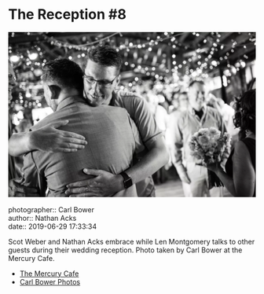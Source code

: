 # The Reception #8

![Scot Weber and Nathan Acks embrace](assets/2019-06-29-set-3-the-reception-08.webp)

photographer:: Carl Bower  
author:: Nathan Acks  
date:: 2019-06-29 17:33:34

Scot Weber and Nathan Acks embrace while Len Montgomery talks to other guests during their wedding reception. Photo taken by Carl Bower at the Mercury Cafe.

* [The Mercury Cafe](http://mercurycafe.com)
* [Carl Bower Photos](https://carlbowerphotos.com)
